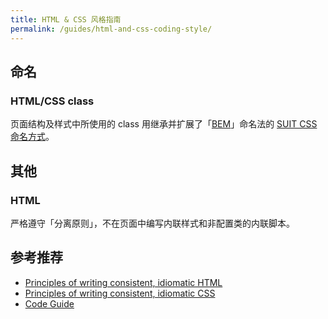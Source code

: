 ```yaml
---
title: HTML & CSS 风格指南
permalink: /guides/html-and-css-coding-style/
---
```


## 命名

### HTML/CSS class

页面结构及样式中所使用的 class 用继承并扩展了「[BEM](http://getbem.com/)」命名法的 [SUIT CSS 命名方式](https://github.com/suitcss/suit/blob/master/doc/naming-conventions.md)。

## 其他

### HTML

严格遵守「分离原则」，不在页面中编写内联样式和非配置类的内联脚本。

## 参考推荐

- [Principles of writing consistent, idiomatic HTML](https://github.com/necolas/idiomatic-html)
- [Principles of writing consistent, idiomatic CSS](https://github.com/necolas/idiomatic-css)
- [Code Guide](https://codeguide.co/)
